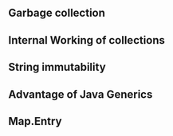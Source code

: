 ## Garbage collection
## Internal Working of collections
## String immutability
## Advantage of Java Generics
## Map.Entry
